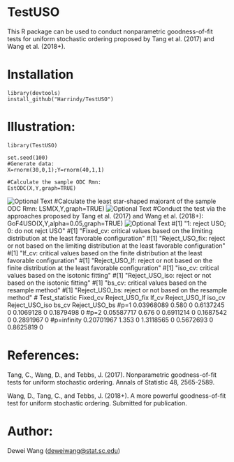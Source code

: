 # TestUSO

This R package can be used to conduct nonparametric goodness-of-fit tests for uniform stochastic ordering proposed by Tang et al. (2017) and Wang et al. (2018+).

# Installation

    library(devtools)
    install_github("Harrindy/TestUSO") 

# Illustration:

    library(TestUSO)
    
    set.seed(100)
    #Generate data:
    X=rnorm(30,0,1);Y=rnorm(40,1,1)  

    #Calculate the sample ODC Rmn:
    EstODC(X,Y,graph=TRUE)    
   ![Optional Text](../master/Rmn.png)
    #Calculate the least star-shaped majorant of the sample ODC Rmn:
    LSM(X,Y,graph=TRUE) 
   ![Optional Text](../master/MRmn.png)
    #Conduct the test via the approaches proposed by Tang et al. (2017) and Wang et al. (2018+):
    GoF4USO(X,Y,alpha=0.05,graph=TRUE) 
   ![Optional Text](../master/NewMethods.png)
    #[1] "1: reject USO; 0: do not rejct USO"
    #[1] "Fixed_cv: critical values based on the limiting distribution at the least favorable configuration"
    #[1] "Reject_USO_fix: reject or not based on the limiting distribution at the least favorable configuration"
    #[1] "lf_cv: critical values based on the finite distribution at the least favorable configuration"
    #[1] "Reject_USO_lf: reject or not based on the finite distribution at the least favorable configuration"
    #[1] "iso_cv: critical values based on the isotonic fitting"
    #[1] "Reject_USO_iso: reject or not based on the isotonic fitting"
    #[1] "bs_cv: critical values based on the resample method"
    #[1] "Reject_USO_bs: reject or not based on the resample method"
    #               Test_statistic Fixed_cv Reject_USO_fix      lf_cv Reject_USO_lf    iso_cv Reject_USO_iso     bs_cv Reject_USO_bs
    #p=1            0.03968089        0.580              0  0.6137245             0 0.1069128              0 0.1879498             0
    #p=2            0.05587717        0.676              0  0.6911214             0 0.1687542              0 0.2891967             0
    #p=infinity     0.20701967        1.353              0  1.3118565             0 0.5672693              0 0.8625819             0

# References:

Tang, C., Wang, D., and Tebbs, J. (2017). Nonparametric goodness-of-fit tests for uniform stochastic ordering. Annals of Statistic 48, 2565-2589.

Wang, D., Tang, C., and Tebbs, J. (2018+). A more powerful goodness-of-fit test for uniform stochastic ordering. Submitted for publication.

# Author:
Dewei Wang (deweiwang@stat.sc.edu)
